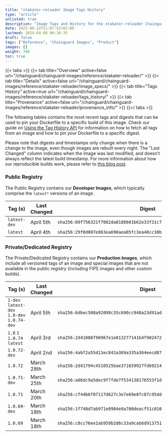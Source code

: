 ```yaml
---
title: "stakater-reloader Image Tags History"
type: "article"
unlisted: true
description: "Image Tags and History for the stakater-reloader Chainguard Image"
date: 2023-06-22T11:07:52+02:00
lastmod: 2024-04-08 00:38:35
draft: false
tags: ["Reference", "Chainguard Images", "Product"]
images: []
weight: 700
toc: true
---
```


{{< tabs >}}
{{< tab title="Overview" active=false url="/chainguard/chainguard-images/reference/stakater-reloader/" >}}
{{< tab title="Details" active=false url="/chainguard/chainguard-images/reference/stakater-reloader/image_specs/" >}}
{{< tab title="Tags History" active=true url="/chainguard/chainguard-images/reference/stakater-reloader/tags_history/" >}}
{{< tab title="Provenance" active=false url="/chainguard/chainguard-images/reference/stakater-reloader/provenance_info/" >}}
{{</ tabs >}}

The following tables contains the most recent tags and digests that can be used to pin your Dockerfile to a specific build of this image. Check our guide on [Using the Tag History API](/chainguard/chainguard-images/using-the-tag-history-api/) for information on how to fetch all tags from an image and how to pin your Dockerfile to a specific digest.

Please note that digests and timestamps only change when there is a change to the image, even though images are rebuilt every night. The "Last Changed" column indicates when the image was last modified, and doesn't always reflect the latest build timestamp. For more information about how our reproducible builds work, please refer to [this blog post](https://www.chainguard.dev/unchained/reproducing-chainguards-reproducible-image-builds).

### Public Registry
The Public Registry contains our **Developer Images**, which typically comprise the `latest*` versions of an image.

| Tag (s)       | Last Changed | Digest                                                                    |
|---------------|--------------|---------------------------------------------------------------------------|
|  `latest-dev` | April 5th    | `sha256:09f756321f7082da0188601b62e33f31c730939b3dd0f9ec7beedb7edb6f54fb` |
|  `latest`     | April 4th    | `sha256:29f0d087e863ea690aea05fc3ea48cc30b4a13c48af371cb6ebee7dafcd3c934` |


### Private/Dedicated Registry
The Private/Dedicated Registry contains our **Production Images**, which include all versioned tags of an image and special images that are not available in the public registry (including FIPS images and other custom builds).

| Tag (s)                                      | Last Changed | Digest                                                                    |
|----------------------------------------------|--------------|---------------------------------------------------------------------------|
|  `1-dev` `latest-dev` `1.0-dev` `1.0.74-dev` | April 5th    | `sha256:6dbec508a92098c35c690cc948a23d91ad48e214eb23ff7f26f62fe7ba95ce79` |
|  `1.0` `1` `1.0.74` `latest`                 | April 3rd    | `sha256:2d41088f90967e1e813277141b4f902472add2600a6b51190688c6446dadf626` |
|  `1.0.72-dev`                                | April 2nd    | `sha256:4abf2a55d13ec842a369a335a364eecd87d97216015278744933d34d7edc22ef` |
|  `1.0.72`                                    | March 28th   | `sha256:2d41794c4510525bae371659927fdb92144985eff58babd608eda481c1204cea` |
|  `1.0.71-dev`                                | March 25th   | `sha256:a06dc9a5dec9f7fde7f534138176553f1d48c001ca9e5c400d8f642dbace8673` |
|  `1.0.71`                                    | March 20th   | `sha256:cf44b6f07117d627c3e7e69e8fc07c95dd1a8b4112c556e61012db8851b0cbf8` |
|  `1.0.69-dev`                                | March 18th   | `sha256:1f748d7ab971e0984e0a708deacf51c01059f78a745578032aad2e1896890a38` |
|  `1.0.69`                                    | March 18th   | `sha256:c8cc76ee1ab959b2d6c33a9cab6d913751407952c030f62b929583b016d799a1` |

